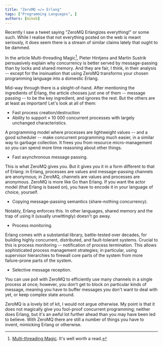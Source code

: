```yaml
---
title: "ZeroMQ =/= Erlang"
tags: ["Programming Languages", ]
authors: [mikeb]
---
```


Recently I saw a tweet saying "ZeroMQ Erlangizes everything!" or some such. While I realise that not everything posted on the web is meant seriously, it does seem there is a stream of similar claims lately that ought to be dammed.

In the article Multi-threading Magic[^1], Pieter Hintjens and Martin Sustrik persuasively explain why concurrency is better served by message-passing than by locks and shared memory. And they are fair, I think, in their analysis -- except for the insinuation that using ZeroMQ transforms your chosen programming language into a domestic Erlang.

<!-- truncate -->

Mid-way through there is a sleight-of-hand. After mentioning the ingredients of Erlang, the article chooses just one of them -- message passing -- to be the key ingredient, and ignores the rest. But the others are at least as important! Let's look at all of them:

* Fast process creation/destruction
* Ability to support » 10 000 concurrent processes with largely unchanged characteristics.

A programming model where processes are lightweight values -- and a good scheduler -- make concurrent programming much easier, in a similar way to garbage collection. It frees you from resource micro-management so you can spend more time reasoning about other things.

* Fast asynchronous message passing.

This is what ZeroMQ gives you. But it gives you it in a form different to that of Erlang: in Erlang, processes are values and message-passing channels are anonymous; in ZeroMQ, channels are values and processes are anonymous. ZeroMQ is more like Go than Erlang. If you want the actor model (that Erlang is based on), you have to encode it in your language of choice, yourself.

* Copying message-passing semantics (share-nothing concurrency).

Notably, Erlang enforces this. In other languages, shared memory and the trap of using it (usually unwittingly) doesn't go away.

* Process monitoring.

Erlang comes with a substantial library, battle-tested over decades, for building highly concurrent, distributed, and fault-tolerant systems. Crucial to this is process monitoring -- notification of process termination. This allows sophisticated process management strategies; in particular, using supervisor hierarchies to firewall core parts of the system from more failure-prone parts of the system.

* Selective message reception.

You can use poll with ZeroMQ to efficiently use many channels in a single process at once; however, you don't get to block on particular kinds of message, meaning you have to buffer messages you don't want to deal with yet, or keep complex state around.

ZeroMQ is a lovely bit of kit, I would not argue otherwise. My point is that it does not magically give you fool-proof concurrent programming; neither does Erlang, but it's an awful lot further ahead than you may have been led to believe. With ZeroMQ there are still a number of things you have to invent, mimicking Erlang or otherwise.

[^1]: [Multi-threading Magic](http://www.zeromq.org/whitepapers:multithreading-magic). It's well worth a read.
